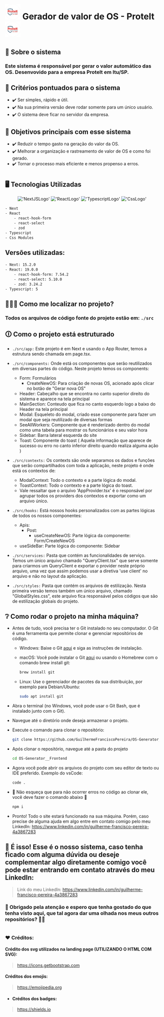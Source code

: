 # <img src="./src/app/favicon.ico" width="50" /> Gerador de valor de OS - Protelt <img src="./src/app/favicon.ico" width="50" />

## 📌 Sobre o sistema

### Este sistema é responsável por gerar o valor automático das OS. Desenvovido para a empresa Protelt em Itu/SP.

## 🧠 Critérios pontuados para o sistema
- ✔️ Ser simples, rápido e útil.
- ✔️ Na sua primeira versão deve rodar somente para um único usuário.
- ✔️ O sistema deve ficar no servidor da empresa.

## 🎯 Objetivos principais com esse sistema
- ✔️ Reduzir o tempo gasto na geração do valor da OS.
- ✔️ Melhorar a organização e rastreamento de valor de OS e como foi gerado.
- ✔️ Tornar o processo mais eficiente e menos propenso a erros.

#

## 🖥 Tecnologias Utilizadas
<div align='center'>

!['NextJSLogo'](https://img.shields.io/badge/next.js-000000?style=for-the-badge&logo=nextdotjs&logoColor=white)
!['ReactLogo'](https://img.shields.io/badge/React-20232A?style=for-the-badge&logo=react&logoColor=61DAFB)
!['TypescriptLogo'](https://img.shields.io/badge/TypeScript-007ACC?style=for-the-badge&logo=typescript&logoColor=white)
!['CssLogo'](https://img.shields.io/badge/CSS3-1572B6?style=for-the-badge&logo=css3&logoColor=white)

</div>

    - Next
    - React
        - react-hook-form
        - react-select
        - zod
    - Typescript
    - Css Modules

## Versões utilizadas:
    - Next: 15.2.0
    - React: 19.0.0
        - react-hook-form: 7.54.2
        - react-select: 5.10.0
        - zod: 3.24.2
    - Typescript: 5

## 🙋🏻‍♂ Como me localizar no projeto?

### Todos os arquivos de código fonte do projeto estão em: `./src`

## 🛈 Como o projeto está estruturado

- `./src/app:` Este projeto é em Next e usando o App Router, temos a estrutura sendo chamada em page.tsx.

- `./src/components:` Onde está os componentes que serão reutilizados em diversas partes do código. Neste projeto temos os components:
    - Form: Formulários
        - CreateNewOS: Para criação de novas OS, acionado após clicar no botão de "Gerar nova OS"
    - Header: Cabeçalho que se encontra no canto superior direito do sistema e aparece na tela principal
    - MainSection: Conteudo que fica no canto esquerdo logo a baixo do Header na tela principal
    - Modal: Esqueleto do modal, criado esse componente para fazer um modal que seja reutilizado de diversas formas
    - SeeAllWorkers: Componente que é renderizado dentro do modal como uma tabela para mostrar os funcionários e seu valor hora
    - Sidebar: Barra lateral esquerda do site
    - Toast: Componente do toast ( Aquela informação que aparece de sucesso ou erro no canto inferior direito quando realiza alguma ação )

- `./src/contexts:` Os contexts são onde separamos os dados e funções que serão compartilhados com toda a aplicação, neste projeto é onde está os contextos de:
    - ModalContext: Todo o contexto e a parte lógica do modal.
    - ToastContext: Todo o contexto e a parte lógica do toast.
    - Vale ressaltar que o arquivo 'AppProvider.tsx' é o responsável por agrupar todos os providers dos contextos e exportar como um arquivo único. 

- `./src/hooks:` Está nossos hooks personalizados com as partes lógicas de todos os nossos componentes:
    - Apis:
        - Post:
            - useCreateNewOS: Parte lógica da componente: Form/CreateNewOS
    - useSideBar: Parte lógica do componente: Sidebar

- `./src/services:` Pasta que contém as funcionalidades de serviço. Temos um único arquivo chamado "QueryClient.tsx" que serve somente para criarmos um QueryClient e exportar o provider neste próprio arquivo, uma vez que assim podemos usar a diretiva 'use client' no arquivo e não no layout da aplicação.

- `./src/styles:` Pasta que contém os arquivos de estilização. Nesta primeira versão temos também um único arquivo, chamado "GlobalStyles.css", este arquivo fica responsável pelos códigos que são de estilização globais do projeto.

## ❔ Como rodar o projeto na minha máquina?

- Antes de tudo, você precisa ter o Git instalado no seu computador. O Git é uma ferramenta que permite clonar e gerenciar repositórios de código.
    - Windows: Baixe o Git <a href="https://git-scm.com/download/win" target="_blank">aqui</a> e siga as instruções de instalação.
    - macOS: Você pode instalar o Git <a href="https://git-scm.com/download/mac" target="_blank">aqui</a> ou usando o Homebrew com o comando brew install git:
        ```bash
        brew install git
        ```
        
    - Linux: Use o gerenciador de pacotes da sua distribuição, por exemplo para Debian/Ubuntu:
        ```bash
        sudo apt install git
        ```
        

- Abra o terminal (no Windows, você pode usar o Git Bash, que é instalado junto com o Git).

- Navegue até o diretório onde deseja armazenar o projeto.

- Execute o comando para clonar o repositório:

    ```bash
    git clone https://github.com/GuilhermeFranciscoPereira/OS-Generator__Frontend.git
    ```
    
- Após clonar o repositório, navegue até a pasta do projeto
    ```bash
    cd OS-Generator__Frontend
    ```
    

- Agora você pode abrir os arquivos do projeto com seu editor de texto ou IDE preferido. Exemplo do vsCode: 
    ```bash
    code .
    ```

- 🚨 Não esqueça que para não ocorrer erros no código ao clonar ele, você deve fazer o comando abaixo 🚨
    ```bash
    npm i
    ```

- Pronto! Todo o site estará funcionado na sua máquina. Porém, caso precise de alguma ajuda em algo entre em contato comigo pelo meu LinkedIn: https://www.linkedin.com/in/guilherme-francisco-pereira-4a3867283

##

## 🎉 É isso! Esse é o nosso sistema, caso tenha ficado com alguma dúvida ou deseje complementar algo diretamente comigo você pode estar entrando em contato através do meu LinkedIn:
> Link do meu LinkedIn: <a href="https://www.linkedin.com/in/guilherme-francisco-pereira-4a3867283" target="_blank">https://www.linkedin.com/in/guilherme-francisco-pereira-4a3867283</a>

### 🚀 Obrigado pela atenção e espero que tenha gostado do que tenha visto aqui, que tal agora dar uma olhada nos meus outros repositórios? 👋🏻

#

### ❤️ Créditos:

#### Crédito dos svg utilizados na landing page (UTILIZANDO O HTML COM SVG):
> <a href="https://icons.getbootstrap.com" target="_blank">https://icons.getbootstrap.com</a>

#### Créditos dos emojis: 
> <a href="https://emojipedia.org" target="_blank">https://emojipedia.org</a>

- #### Créditos dos badges: 
> <a href="https://shields.io" target="_blank">https://shields.io</a>